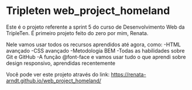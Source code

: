 # Tripleten web_project_homeland

Este é o projeto referente a sprint 5 do curso de Desenvolvimento Web da TripleTen. É primeiro projeto feito do zero por mim, Renata.

Nele vamos usar todos os recursos aprendidos até agora, como:
-HTML avançado
-CSS avançado
-Metodologia BEM
-Todas as habilidades sobre Git e GitHub
-A função @font-face e vamos usar tudo o que aprendi sobre design responsivo, aprendidas recentemente

Você pode ver este projeto através do link: https://renata-arndt.github.io/web_project_homeland/